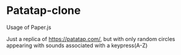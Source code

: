 # Patatap-clone
Usage of Paper.js

Just a replica of https://patatap.com/, but with only random circles appearing with sounds associated with a keypress(A-Z)
